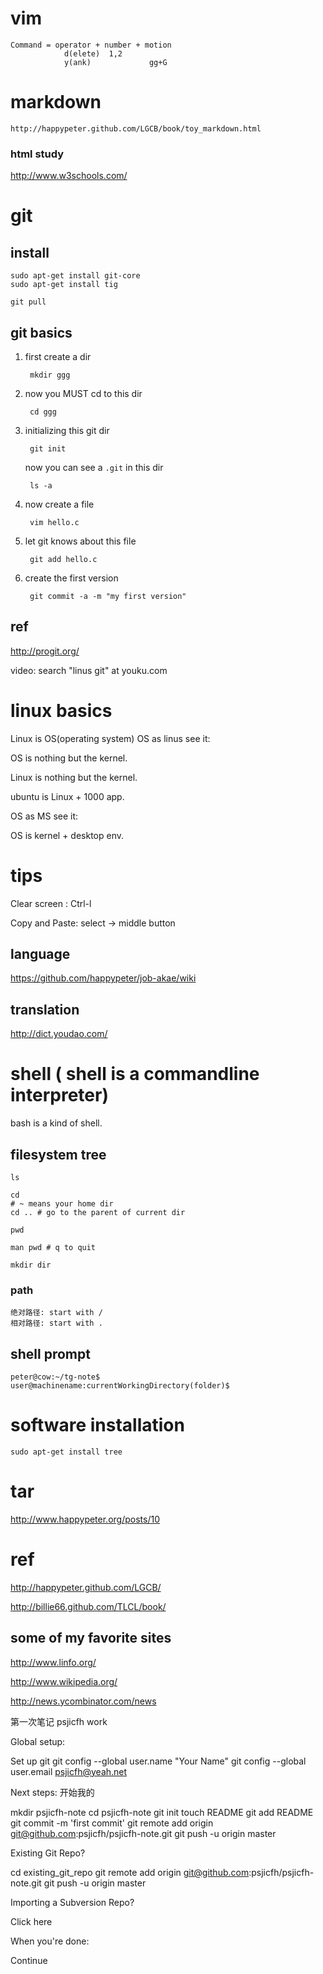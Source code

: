 # vim

    Command = operator + number + motion
                d(elete)  1,2
                y(ank)             gg+G


# markdown

    http://happypeter.github.com/LGCB/book/toy_markdown.html

### html study

http://www.w3schools.com/

# git
## install

    sudo apt-get install git-core 
    sudo apt-get install tig

    git pull
## git basics

1. first create a dir

        mkdir ggg

2. now you MUST cd to this dir

        cd ggg

3. initializing this git dir

        git init

    now you can see a `.git` in this dir

        ls -a

4. now create a file

        vim hello.c

5. let git knows about this file

        git add hello.c

6. create the first version

        git commit -a -m "my first version"

## ref

http://progit.org/

video: search "linus git" at youku.com

# linux basics

Linux is OS(operating system)
OS as linus see it:

OS is nothing but the kernel.

Linux is nothing but the kernel.

ubuntu is Linux + 1000 app.

OS as MS see it:

OS is kernel + desktop env.
# tips

   Clear screen : Ctrl-l

   Copy and Paste: select -> middle button

## language

https://github.com/happypeter/job-akae/wiki

## translation

http://dict.youdao.com/

# shell ( shell is a commandline interpreter)

bash is a kind of shell. 

## filesystem tree

    ls

    cd 
    # ~ means your home dir
    cd .. # go to the parent of current dir

    pwd

    man pwd # q to quit

    mkdir dir

### path

    绝对路径: start with /
    相对路径: start with .

## shell prompt

    peter@cow:~/tg-note$
    user@machinename:currentWorkingDirectory(folder)$

# software installation

    sudo apt-get install tree


# tar 

http://www.happypeter.org/posts/10

# ref

http://happypeter.github.com/LGCB/

http://billie66.github.com/TLCL/book/


## some of my favorite sites

http://www.linfo.org/

http://www.wikipedia.org/

http://news.ycombinator.com/news

第一次笔记 psjicfh work

Global setup: 

 Set up git
  git config --global user.name "Your Name"
  git config --global user.email psjicfh@yeah.net
        

Next steps:  开始我的

  mkdir psjicfh-note
  cd psjicfh-note
  git init
  touch README
  git add README
  git commit -m 'first commit'
  git remote add origin git@github.com:psjicfh/psjicfh-note.git
  git push -u origin master
      

Existing Git Repo?

  cd existing_git_repo
  git remote add origin git@github.com:psjicfh/psjicfh-note.git
  git push -u origin master
      

Importing a Subversion Repo?

  Click here
      

When you're done:

  Continue


